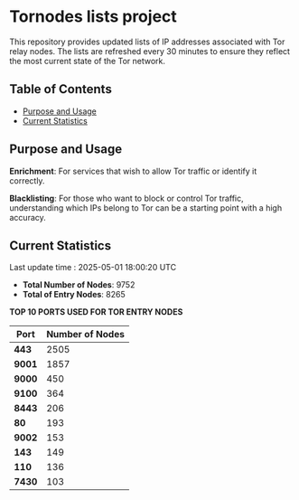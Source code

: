 # Tornodes lists project

This repository provides updated lists of IP addresses associated with Tor relay nodes. The lists are refreshed every 30 minutes to ensure they reflect the most current state of the Tor network.

## Table of Contents

- [Purpose and Usage](#purpose-and-usage)
- [Current Statistics](#current-statistics)


## Purpose and Usage

**Enrichment**: For services that wish to allow Tor traffic or identify it correctly.

**Blacklisting**: For those who want to block or control Tor traffic, understanding which IPs belong to Tor can be a starting point with a high accuracy.

## Current Statistics

Last update time : 2025-05-01 18:00:20 UTC

- **Total Number of Nodes**: 9752
- **Total of Entry Nodes**: 8265

**TOP 10 PORTS USED FOR TOR ENTRY NODES**

| **Port** | **Number of Nodes** |
|------|-----------------|
| **443**   | 2505  |
| **9001**   | 1857  |
| **9000**   | 450  |
| **9100**   | 364  |
| **8443**   | 206  |
| **80**   | 193  |
| **9002**   | 153  |
| **143**   | 149  |
| **110**   | 136  |
| **7430**   | 103  |

